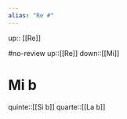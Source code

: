 ```yaml
---
alias: "Re #"
---
```

up:: [[Re]]

#no-review 
up::[[Re]]
down::[[Mi]]
# Mi b

quinte::[[Si b]]
quarte::[[La b]]